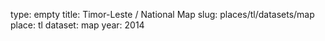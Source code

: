 type: empty
title: Timor-Leste / National Map
slug: places/tl/datasets/map
place: tl
dataset: map
year: 2014
